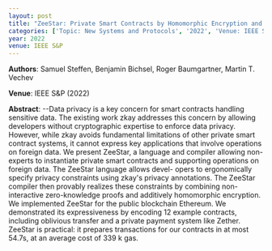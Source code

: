 ```yaml
---
layout: post
title: "ZeeStar: Private Smart Contracts by Homomorphic Encryption and Zero-knowledge Proofs"
categories: ['Topic: New Systems and Protocols', '2022', 'Venue: IEEE S&P']
year: 2022
venue: IEEE S&P
---
```

**Authors**: Samuel Steffen, Benjamin Bichsel, Roger Baumgartner, Martin T. Vechev

**Venue**: IEEE S&P (2022)

**Abstract**: --Data privacy is a key concern for smart contracts handling sensitive data. The existing work zkay addresses this concern by allowing developers without cryptographic expertise to enforce data privacy. However, while zkay avoids fundamental limitations of other private smart contract systems, it cannot express key applications that involve operations on foreign data. We present ZeeStar, a language and compiler allowing non-experts to instantiate private smart contracts and supporting operations on foreign data. The ZeeStar language allows devel- opers to ergonomically specify privacy constraints using zkay's privacy annotations. The ZeeStar compiler then provably realizes these constraints by combining non-interactive zero-knowledge proofs and additively homomorphic encryption. We implemented ZeeStar for the public blockchain Ethereum. We demonstrated its expressiveness by encoding 12 example contracts, including oblivious transfer and a private payment system like Zether. ZeeStar is practical: it prepares transactions for our contracts in at most 54.7s, at an average cost of 339 k gas.
